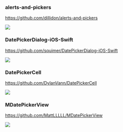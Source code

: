### alerts-and-pickers
https://github.com/dillidon/alerts-and-pickers

![](https://github.com/dillidon/alerts-and-pickers/raw/new/Assets/gifs/actionSheet-.gif)

### DatePickerDialog-iOS-Swift
https://github.com/squimer/DatePickerDialog-iOS-Swift

![](https://raw.githubusercontent.com/squimer/DatePickerDialog-iOS-Swift/master/images/screen1.png)

### DatePickerCell
https://github.com/DylanVann/DatePickerCell

![](https://camo.githubusercontent.com/045795711a63f84b93d699f0de4cf52ac8f084f1/687474703a2f2f692e696d6775722e636f6d2f647048497a77382e676966)

### MDatePickerView
https://github.com/MattLLLLL/MDatePickerView

![](https://camo.githubusercontent.com/ca4f213c57c4619069f78aa812302a2507cd205a/68747470733a2f2f6d6174742d6275636b65742d696d616765732e73332d61702d736f757468656173742d312e616d617a6f6e6177732e636f6d2f4d446174655069636b6572566965772e676966)
